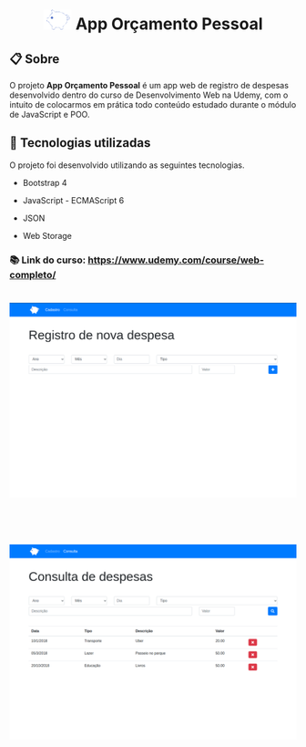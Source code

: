 <h1 align="center">
    <img src="img/logo.png" > App Orçamento Pessoal
</h1>

## 📋 Sobre

O projeto **App Orçamento Pessoal** é um app web de registro de despesas desenvolvido dentro do curso de Desenvolvimento Web na Udemy, com o intuito de colocarmos em prática todo conteúdo estudado durante o módulo de JavaScript e POO.  

## 🔧 Tecnologias utilizadas

O projeto foi desenvolvido utilizando as seguintes tecnologias.

- Bootstrap 4

- JavaScript - ECMAScript 6

- JSON 

- Web Storage

### 📚 Link do curso: https://www.udemy.com/course/web-completo/


<h1>
    <img src="img/presentation.png">
</h1>

<br>

<h1>
    <img src="img/presentation2.png">
</h1>
